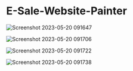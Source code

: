 # E-Sale-Website-Painter


![Screenshot 2023-05-20 091647](https://github.com/mousavizahra/E-Sale-Website-Painter/assets/104748512/4ef1d582-9e4d-4418-b175-6202005ffb44)

![Screenshot 2023-05-20 091706](https://github.com/mousavizahra/E-Sale-Website-Painter/assets/104748512/8507f6aa-768b-4b02-b967-bcbe323fa71b)

![Screenshot 2023-05-20 091722](https://github.com/mousavizahra/E-Sale-Website-Painter/assets/104748512/2cee9f9c-6948-4392-82ec-6d0fda756aea)

![Screenshot 2023-05-20 091738](https://github.com/mousavizahra/E-Sale-Website-Painter/assets/104748512/188ebc4c-d235-41fa-ae25-8988c3c077a3)
